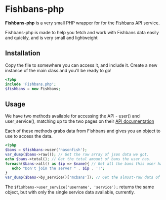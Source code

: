 # Fishbans-php

__Fishbans-php__ is a very small PHP wrapper for for the [Fishbans](http://fishbans.com/) [API](http://fishbans.com/docs/) service.

Fishbans-php is made to help you fetch and work with Fishbans data easily and quickly, and is very small and lightweight

## Installation

Copy the file to somewhere you can access it, and include it. Create a new instance of the main class and you'll be ready to go!

```php
<?php
include 'Fishbans.php';
$fishbans = new Fishbans;
```


## Usage

We have two methods available for accessing the API - user() and user_service(), matching up to the two pages on their [API documentation](http://fishbans.com/docs/)

Each of these methods grabs data from Fishbans and gives you an object to use to access the data.

```php
<?php
$bans = $fishbans->user('nasonfish');
var_dump($bans->raw()); // Get the raw array of json data we got.
echo $bans->total(); // Get the total amount of bans the user has.
foreach($bans->all() as $ip => $name){ // Get all the bans this user has as array($ip => $name)
   echo "Don't join the server " . $ip . '!';
}
var_dump($bans->by_service()['mcbans']); // Get the almost-raw data of all bans by service, dump mcbans ban amount and info.
```
The `$fishbans->user_service('username', 'service');` returns the same object, but with only the single service data available, currently.
